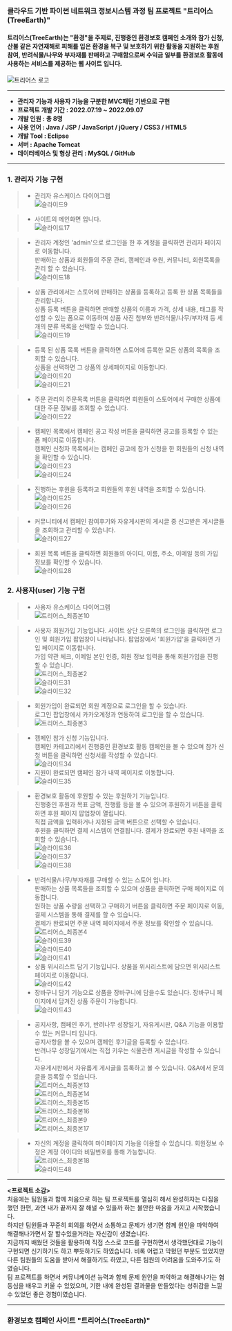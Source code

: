 ### **클라우드 기반 파이썬 네트워크 정보시스템 과정 팀 프로젝트 "트리어스(TreeEarth)"**   
#### 트리어스(TreeEarth)는 "환경"을 주제로, 진행중인 환경보호 캠페인 소개와 참가 신청, 산불 같은 자연재해로 피해를 입은 환경을 복구 및 보호하기 위한 활동을 지원하는 후원 참여, 반려식물/나무와 부자재를 판매하고 구매함으로써 수익금 일부를 환경보호 활동에 사용하는 서비스를 제공하는 웹 사이트 입니다.   
![트리어스 로고](https://user-images.githubusercontent.com/110509005/193780027-42f1e326-9810-44f2-a22e-07dcfb1c3378.png)   
* * *   
* **관리자 기능과 사용자 기능을 구분한 MVC패턴 기반으로 구현**      
* **프로젝트 개발 기간 : 2022.07.19 ~ 2022.09.07**   
* **개발 인원 : 총 8명**   
* **사용 언어 : Java / JSP / JavaScript / jQuery / CSS3 / HTML5**      
* **개발 Tool : Eclipse**   
* **서버 : Apache Tomcat**   
* **데이터베이스 및 형상 관리 : MySQL / GitHub**   
* * *   
### **1. 관리자 기능 구현**   
> * 관리자 유스케이스 다이어그램   
![슬라이드9](https://user-images.githubusercontent.com/110509005/193634227-76274254-4ae7-4b58-8800-0d661d8d7eca.PNG)   
   
> * 사이트의 메인화면 입니다.   
![슬라이드17](https://user-images.githubusercontent.com/110509005/193634576-7e126f18-a075-449f-a8d7-30821f3ad513.PNG)   
   
> * 관리자 계정인 'admin'으로 로그인을 한 후 계정을 클릭하면 관리자 페이지로 이동합니다.   
판매하는 상품과 회원들의 주문 관리, 캠페인과 후원, 커뮤니티, 회원목록을 관리 할 수 있습니다.   
![슬라이드18](https://user-images.githubusercontent.com/110509005/193635101-186ae2d0-5b11-4535-952c-acb68a2fedfc.PNG)   

> * 상품 관리에서는 스토어에 판매하는 상품을 등록하고 등록 한 상품 목록들을 관리합니다.   
상품 등록 버튼을 클릭하면 판매할 상품의 이름과 가격, 상세 내용, 태그를 작성할 수 있는 폼으로 이동하며 상품 사진 첨부와 반려식물/나무/부자재 등 세 개의 분류 목록을 선택할 수 있습니다.   
![슬라이드19](https://user-images.githubusercontent.com/110509005/193636877-3acebdc0-db3e-4126-863f-812ee45bc82a.PNG)   

> * 등록 된 상품 목록 버튼을 클릭하면 스토어에 등록한 모든 상품의 목록을 조회할 수 있습니다.   
상품을 선택하면 그 상품의 상세페이지로 이동합니다.   
![슬라이드20](https://user-images.githubusercontent.com/110509005/193637594-c8efae51-8faf-4b65-a967-be1338d5ef1b.PNG)   
![슬라이드21](https://user-images.githubusercontent.com/110509005/193637632-93f1ffbd-7e9c-42c6-8ad0-5f73180667ef.PNG)   

> * 주문 관리의 주문목록 버튼을 클릭하면 회원들이 스토어에서 구매한 상품에 대한 주문 정보를 조회할 수 있습니다.   
![슬라이드22](https://user-images.githubusercontent.com/110509005/193639264-b8e0d762-30bd-401c-a323-7847cb3c8aa4.PNG)   

> * 캠페인 목록에서 캠페인 공고 작성 버튼을 클릭하면 공고를 등록할 수 있는 폼 페이지로 이동합니다.   
캠페인 신청자 목록에서는 캠페인 공고에 참가 신청을 한 회원들의 신청 내역을 확인할 수 있습니다.   
![슬라이드23](https://user-images.githubusercontent.com/110509005/193640678-dab6a9a6-f317-40a8-aa23-464c66b098ef.PNG)   
![슬라이드24](https://user-images.githubusercontent.com/110509005/193640716-caed8cbf-be46-4508-b38a-8d797304901e.PNG)   

> * 진행하는 후원을 등록하고 회원들의 후원 내역을 조회할 수 있습니다.   
![슬라이드25](https://user-images.githubusercontent.com/110509005/193641712-382a66fd-69cf-4e07-b657-4ca1121ede4e.PNG)   
![슬라이드26](https://user-images.githubusercontent.com/110509005/193641734-b9c6fa68-2f31-4e52-9a6f-bba03891f226.PNG)   

> * 커뮤니티에서 캠페인 참여후기와 자유게시판의 게시글 중 신고받은 게시글들을 조회하고 관리할 수 있습니다.   
![슬라이드27](https://user-images.githubusercontent.com/110509005/193642878-27151c73-ba47-4b4b-b12b-d541d58bc833.PNG)   

> * 회원 목록 버튼을 클릭하면 회원들의 아이디, 이름, 주소, 이메일 등의 가입 정보를 확인할 수 있습니다.   
![슬라이드28](https://user-images.githubusercontent.com/110509005/193643474-1f59b34d-a8bc-496a-a063-159fc18343e0.PNG)   
   
### **2. 사용자(user) 기능 구현**   
> * 사용자 유스케이스 다이어그램   
![트리어스_최종본10](https://user-images.githubusercontent.com/110509005/193846979-585ee79e-5f9c-4f65-8ed9-fe6fba07a1f2.png)   

> * 사용자 회원가입 기능입니다. 사이트 상단 오른쪽의 로그인을 클릭하면 로그인 및 회원가입 팝업창이 나타납니다. 팝업창에서 '회원가입'을 클릭하면 가입 페이지로 이동합니다.   
가입 약관 체크, 이메일 본인 인증, 회원 정보 입력을 통해 회원가입을 진행 할 수 있습니다.              
![트리어스_최종본2](https://user-images.githubusercontent.com/110509005/193781215-e20c5909-7963-48f4-9964-ac72f615b5c7.png)   
![슬라이드31](https://user-images.githubusercontent.com/110509005/193784175-84b3aeac-4a57-4066-8235-0a5757721199.PNG)   
![슬라이드32](https://user-images.githubusercontent.com/110509005/193784223-359b0bb0-3768-447a-b6e1-82eeab5f5296.PNG)   

> * 회원가입이 완료되면 회원 계정으로 로그인을 할 수 있습니다.   
로그인 팝업창에서 카카오계정과 연동하여 로그인을 할 수 있습니다.      
![트리어스_최종본3](https://user-images.githubusercontent.com/110509005/193785708-9d8cd6d9-ffac-447e-afc6-4beaaad7ae5f.png)

> * 캠페인 참가 신청 기능입니다.   
캠페인 카테고리에서 진행중인 환경보호 활동 캠페인을 볼 수 있으며 참가 신청 버튼을 클릭하면 신청서를 작성할 수 있습니다.   
![슬라이드34](https://user-images.githubusercontent.com/110509005/193789938-7de30447-6f9b-4396-bfaf-5f09f62eaafe.PNG)   
> * 지원이 완료되면 캠페인 참가 내역 페이지로 이동합니다.   
![슬라이드35](https://user-images.githubusercontent.com/110509005/193792857-5418c90b-c039-4edd-a97c-55358636e134.PNG)   

> * 환경보호 활동에 후원할 수 있는 후원하기 기능입니다.   
진행중인 후원과 목표 금액, 진행률 등을 볼 수 있으며 후원하기 버튼을 클릭하면 후원 페이지 팝업창이 열립니다.   
직접 금액을 입력하거나 지정된 금액 버튼으로 선택할 수 있습니다.   
후원을 클릭하면 결제 시스템이 연결됩니다. 결제가 완료되면 후원 내역을 조회할 수 있습니다.   
![슬라이드36](https://user-images.githubusercontent.com/110509005/194534380-ab597be0-b671-4624-a775-b270722ec3f0.PNG)   
![슬라이드37](https://user-images.githubusercontent.com/110509005/193813840-1bc151e7-19a4-4f9c-9df3-26f5bb506c38.PNG)   
![슬라이드38](https://user-images.githubusercontent.com/110509005/193813897-a86cc4b9-6686-4fa8-a75d-843bc2fc8ae1.PNG)   

> * 반려식물/나무/부자재를 구매할 수 있는 스토어 입니다.   
판매하는 상품 목록들을 조회할 수 있으며 상품을 클릭하면 구매 페이지로 이동합니다.   
원하는 상품 수량을 선택하고 구매하기 버튼을 클릭하면 주문 페이지로 이동, 결제 시스템을 통해 결제를 할 수 있습니다.   
결제가 완료되면 주문 내역 페이지에서 주문 정보를 확인할 수 있습니다.   
![트리어스_최종본4](https://user-images.githubusercontent.com/110509005/193818976-ceac4212-8d08-4bbb-b170-c77d7e48042d.png)   
![슬라이드39](https://user-images.githubusercontent.com/110509005/193819033-061fc83b-9ebc-4b1f-872e-67f8a414fc92.PNG)   
![슬라이드40](https://user-images.githubusercontent.com/110509005/194504414-e12838b0-95f9-4f23-9d70-560f11c8b590.PNG)   
![슬라이드41](https://user-images.githubusercontent.com/110509005/193819097-6b28bd51-205f-4b16-9809-e9aff5927a5b.PNG)   
> * 상품 위시리스트 담기 기능입니다. 상품을 위시리스트에 담으면 위시리스트 페이지로 이동합니다.   
![슬라이드42](https://user-images.githubusercontent.com/110509005/193821694-9b6c84d9-a878-48a1-9fdc-898037d9a95b.PNG)   
> * 장바구니 담기 기능으로 상품을 장바구니에 담을수도 있습니다. 장바구니 페이지에서 담겨진 상품 주문이 가능합니다.   
![슬라이드43](https://user-images.githubusercontent.com/110509005/193823983-d79e4118-500a-4b3d-afab-3cf0df1f40e7.PNG)   

> * 공지사항, 캠페인 후기, 반려나무 성장일기, 자유게시판, Q&A 기능을 이용할 수 있는 커뮤니티 입니다.   
공지사항을 볼 수 있으며 캠페인 후기글을 등록할 수 있습니다.   
반려나무 성장일기에서는 직접 키우는 식물관련 게시글을 작성할 수 있습니다.   
자유게시판에서 자유롭게 게시글을 등록하고 볼 수 있습니다. Q&A에서 문의글을 등록할 수 있습니다.      
![트리어스_최종본13](https://user-images.githubusercontent.com/110509005/194469156-4c4ddcad-ce2c-4a92-a8aa-3f86c8bcd828.png)   
![트리어스_최종본14](https://user-images.githubusercontent.com/110509005/194469209-91fa8fc4-9690-41c3-808b-7b91c5a8202d.png)   
![트리어스_최종본15](https://user-images.githubusercontent.com/110509005/194469687-59ca3ecc-a21b-4639-a9e4-bdd3c526d040.png)   
![트리어스_최종본16](https://user-images.githubusercontent.com/110509005/194469319-e3a4a6de-a2d9-49b5-a5ec-00ae3bb4e44b.png)    
![트리어스_최종본9](https://user-images.githubusercontent.com/110509005/193833489-80b812d4-7c12-4763-b64a-08025ea34683.png)   
![트리어스_최종본17](https://user-images.githubusercontent.com/110509005/194469414-eac03c98-7dfb-4944-8a6c-e7f871671fd9.png)   

> * 자신의 계정을 클릭하여 마이페이지 기능을 이용할 수 있습니다. 회원정보 수정은 계정 아이디와 비밀번호를 통해 가능합니다.    
![트리어스_최종본18](https://user-images.githubusercontent.com/110509005/194469839-81145c85-874a-4371-b954-ddc968a03d99.png)   
![슬라이드48](https://user-images.githubusercontent.com/110509005/193834948-00ed8715-cc3e-409d-9d48-f8c4730a855b.PNG)   

* * *   
**<프로젝트 소감>**   
처음에는 팀원들과 함께 처음으로 하는 팀 프로젝트를 열심히 해서 완성하자는 다짐을 했던 한편, 과연 내가 끝까지 잘 해낼 수 있을까 하는 불안한 마음을 가지고 시작했습니다.   
하지만 팀원들과 꾸준히 회의를 하면서 소통하고 문제가 생기면 함께 원인을 파악하여 해결해나가면서 잘 할수있을거라는 자신감이 생겼습니다.   
지금까지 배웠던 것들을 활용하여 직접 스스로 코드를 구현하면서 생각했던대로 기능이 구현되면 신기하기도 하고 뿌듯하기도 하였습니다. 비록 어렵고 막혔던 부분도 있었지만 다른 팀원들의 도움을 받아서 해결하기도 하였고, 다른 팀원의 어려움을 도와주기도 하였습니다.   
팀 프로젝트를 하면서 커뮤니케이션 능력과 함께 문제 원인을 파악하고 해결해나가는 협동심을 배우고 키울 수 있었으며, 기한 내에 완성된 결과물을 만들었다는 성취감을 느낄 수 있었던 좋은 경험이였습니다.   
* * *   
### 환경보호 캠페인 사이트 "트리어스(TreeEarth)"






